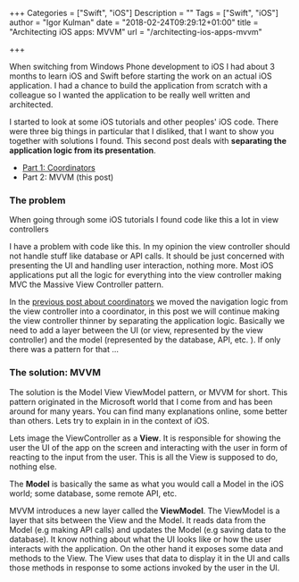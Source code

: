 +++
Categories = ["Swift", "iOS"]
Description = ""
Tags = ["Swift", "iOS"]
author = "Igor Kulman"
date = "2018-02-24T09:29:12+01:00"
title = "Architecting iOS apps: MVVM"
url = "/architecting-ios-apps-mvvm"

+++

When switching from Windows Phone development to iOS I had about 3 months to learn iOS and Swift before starting the work on an actual iOS application. I had a chance to build the application from scratch with a colleague so I wanted the application to be really well written and architected. 

I started to look at some iOS tutorials and other peoples' iOS code. There were three big things in particular that I disliked, that I want to show you together with solutions I found. This second post deals with **separating the application logic from its presentation**. 

* [Part 1: Coordinators](/architecting-ios-apps-coordinators)
* Part 2: MVVM (this post)

<!--more-->

### The problem

When going through some iOS tutorials I found code like this a lot in view controllers

<div data-gist="189dc6afea62f6418793d862ab63d8d6" data-file="badcode.swift"></div>

I have a problem with code like this. In my opinion the view controller should not handle stuff like database or API calls. It should be just concerned with presenting the UI and handling user interaction, nothing more. Most iOS applications put all the logic for everything into the view controller making MVC the Massive View Controller pattern. 

In the [previous post about coordinators](/architecting-ios-apps-coordinators) we moved the navigation logic from the view controller into a coordinator, in this post we will continue making the view controller thinner by separating the application logic. Basically we need to add a layer between the UI (or view, represented by the view controller) and the model (represented by the database, API, etc. ). If only there was a pattern for that ...

### The solution: MVVM

The solution is the Model View ViewModel pattern, or MVVM for short. This pattern originated in the Microsoft world that I come from and has been around for many years. You can find many explanations online, some better than others. Lets try to explain in in the context of iOS.

Lets image the ViewController as a **View**. It is responsible for showing the user the UI of the app on the screen and interacting with the user in form of reacting to the input from the user. This is all the View is supposed to do, nothing else. 

The **Model** is basically the same as what you would call a Model in the iOS world; some database, some remote API, etc. 

MVVM introduces a new layer called the **ViewModel**. The ViewModel is a layer that sits between the View and the Model. It reads data from the Model (e.g making API calls) and updates the Model (e.g saving data to the database). It know nothing about what the UI looks like or how the user interacts with the application. On the other hand it exposes some data and methods to the View. The View uses that data to display it in the UI and calls those methods in response to some actions invoked by the user in the UI. 